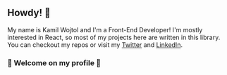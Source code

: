 ## Howdy! 👋

My name is Kamil Wojtol and I'm a Front-End Developer!
I'm mostly interested in React, so most of my projects here are written in this library.
You can checkout my repos or visit my [Twitter](https://twitter.com/kamilwojtol) and [LinkedIn](https://www.linkedin.com/in/kamil-wojtol/).

### 🌿 Welcome on my profile 🌿


